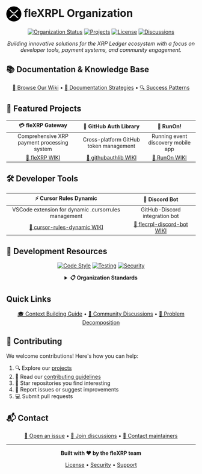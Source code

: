 # <img src="https://raw.githubusercontent.com/fleXRPL/fleXRP/main/assets/xrp-logo.svg" alt="fleXRPL Logo" width="40" align="center"/> fleXRPL Organization

<div align="center">

[![Organization Status](https://img.shields.io/badge/Status-Active-success?style=for-the-badge&logo=github&logoColor=white&color=23292e)](https://github.com/fleXRPL)
[![Projects](https://img.shields.io/badge/Projects-6_Active-blue?style=for-the-badge&logo=github&logoColor=white&color=23292e)](https://github.com/orgs/fleXRPL/repositories)
[![License](https://img.shields.io/badge/License-MIT-yellow?style=for-the-badge&logo=github&logoColor=white&color=23292e)](https://github.com/fleXRPL/.github/wiki/LICENSE)
[![Discussions](https://img.shields.io/badge/Discussions-Active-green?style=for-the-badge&logo=github&logoColor=white&color=23292e)](https://github.com/orgs/fleXRPL/discussions)

*Building innovative solutions for the XRP Ledger ecosystem with a focus on developer tools, payment systems, and community engagement.*

</div>

## 📚 Documentation & Knowledge Base

<div align="center">

[📖 Browse Our Wiki](https://github.com/fleXRPL/.github/wiki) • 
[📝 Documentation Strategies](https://github.com/fleXRPL/.github/wiki/Documentation-Strategies) • 
[🔍 Success Patterns](https://github.com/fleXRPL/.github/wiki/Success-Patterns)

</div>

## 🌟 Featured Projects

<div align="center">

| 💳 fleXRP Gateway | 🔑 GitHub Auth Library | 🏃 RunOn! |
|:---:|:---:|:---:|
| Comprehensive XRP payment processing system | Cross-platform GitHub token management | Running event discovery mobile app |
| [📖 fleXRP WIKI](https://github.com/fleXRPL/fleXRP/wiki) | [📖 githubauthlib WIKI](https://github.com/fleXRPL/githubauthlib/wiki) | [📖 RunOn WIKI](https://github.com/fleXRPL/RunOn/wiki) |

</div>

## 🛠️ Developer Tools

<div align="center">

| ⚡ Cursor Rules Dynamic | 🤖 Discord Bot |
|:---:|:---:|
| VSCode extension for dynamic .cursorrules management | GitHub-Discord integration bot |
| [📖 cursor-rules-dynamic WIKI](https://github.com/fleXRPL/cursor-rules-dynamic/wiki) | [📖 flecrpl-discord-bot WIKI](https://github.com/fleXRPL/flexrpl-discord-bot/wiki) |

</div>

## 🔧 Development Resources

<div align="center">

[![Code Style](https://img.shields.io/badge/Code_Style-Black-000000?style=for-the-badge&logo=python&logoColor=white)](https://github.com/psf/black)
[![Testing](https://img.shields.io/badge/Testing-100%25_Coverage-success?style=for-the-badge&logo=sonarcloud&logoColor=white)](https://sonarcloud.io/)
[![Security](https://img.shields.io/badge/Security-Dependabot_Enabled-success?style=for-the-badge&logo=dependabot&logoColor=white)](https://github.com/features/security)

<details>
<summary><b>📋 Organization Standards</b></summary>

- ✨ Consistent code style with Black
- 🧪 100% test coverage requirement
- 🔒 Automated security scanning
- 📊 SonarCloud integration
- 🤖 Dependabot enabled
- 📝 Comprehensive documentation

</details>
</div>

## Quick Links

<div align="center">

[🎓 Context Building Guide](https://github.com/fleXRPL/.github/wiki/Context-Building) •
[💬 Community Discussions](https://github.com/orgs/fleXRPL/discussions) •
[🔧 Problem Decomposition](https://github.com/fleXRPL/.github/wiki/Problem-Decomposition)

</div>

## 🤝 Contributing

We welcome contributions! Here's how you can help:

1. 🔍 Explore our [projects](https://github.com/orgs/fleXRPL/repositories)
2. 📖 Read our [contributing guidelines](https://github.com/fleXRPL/fleXRP/blob/main/CONTRIBUTING.md)
3. 🌟 Star repositories you find interesting
4. 🐛 Report issues or suggest improvements
5. 💻 Submit pull requests

## 📬 Contact

<div align="center">

[🎯 Open an issue](https://github.com/fleXRPL/.github/issues) •
[💬 Join discussions](https://github.com/orgs/fleXRPL/discussions) •
[📧 Contact maintainers](mailto:contact@flexrpl.org)

---

**Built with ❤️ by the fleXRP team**

[License](https://github.com/fleXRPL/.github/wiki/LICENSE) • [Security](https://github.com/fleXRPL/.github/wiki/SECURITY) • [Support](https://github.com/fleXRPL/.github/wiki/SUPPORT)

</div>
